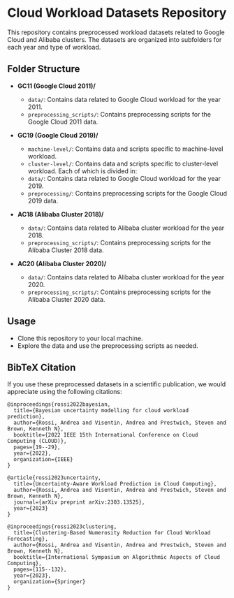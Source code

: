 # Cloud Workload Datasets Repository

This repository contains preprocessed workload datasets related to Google Cloud and Alibaba clusters. The datasets are organized into subfolders for each year and type of workload.

## Folder Structure

- **GC11 (Google Cloud 2011)/**
    - `data/`: Contains data related to Google Cloud workload for the year 2011.
    - `preprocessing_scripts/`: Contains preprocessing scripts for the Google Cloud 2011 data.

- **GC19 (Google Cloud 2019)/**
    - `machine-level/`: Contains data and scripts specific to machine-level workload.
    - `cluster-level/`: Contains data and scripts specific to cluster-level workload.
    Each of which is divided in:
    - `data/`: Contains data related to Google Cloud workload for the year 2019.
    - `preprocessing/`: Contains preprocessing scripts for the Google Cloud 2019 data.

- **AC18 (Alibaba Cluster 2018)/**
    - `data/`: Contains data related to Alibaba cluster workload for the year 2018.
    - `preprocessing_scripts/`: Contains preprocessing scripts for the Alibaba Cluster 2018 data.

- **AC20 (Alibaba Cluster 2020)/**
    - `data/`: Contains data related to Alibaba cluster workload for the year 2020.
    - `preprocessing_scripts/`: Contains preprocessing scripts for the Alibaba Cluster 2020 data.

## Usage
- Clone this repository to your local machine.
- Explore the data and use the preprocessing scripts as needed.

## BibTeX Citation

If you use these preprocessed datasets in a scientific publication, we would appreciate using the following citations:

```
@inproceedings{rossi2022bayesian,
  title={Bayesian uncertainty modelling for cloud workload prediction},
  author={Rossi, Andrea and Visentin, Andrea and Prestwich, Steven and Brown, Kenneth N},
  booktitle={2022 IEEE 15th International Conference on Cloud Computing (CLOUD)},
  pages={19--29},
  year={2022},
  organization={IEEE}
}

@article{rossi2023uncertainty,
  title={Uncertainty-Aware Workload Prediction in Cloud Computing},
  author={Rossi, Andrea and Visentin, Andrea and Prestwich, Steven and Brown, Kenneth N},
  journal={arXiv preprint arXiv:2303.13525},
  year={2023}
}

@inproceedings{rossi2023clustering,
  title={Clustering-Based Numerosity Reduction for Cloud Workload Forecasting},
  author={Rossi, Andrea and Visentin, Andrea and Prestwich, Steven and Brown, Kenneth N},
  booktitle={International Symposium on Algorithmic Aspects of Cloud Computing},
  pages={115--132},
  year={2023},
  organization={Springer}
}
```
